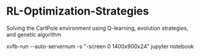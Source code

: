 # RL-Optimization-Strategies
Solving the CartPole environment using Q-learning, evolution strategies, and genetic algorithm

  xvfb-run --auto-servernum -s "-screen 0 1400x900x24" jupyter notebook
